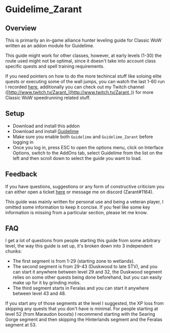# Guidelime_Zarant

## Overview
This is primarily an in-game alliance hunter leveling guide for Classic WoW written as an addon module for Guidelime. 

This guide might work for other classes, however, at early levels (1-30) the route used might not be optimal, since it doesn't take into account class specific quests and spell training requirements.

If you need pointers on how to do the more techincal stuff like soloing elite quests or executing some of the wall jumps, you can watch the last 1-60 run I recorded [here](https://www.youtube.com/watch?v=dbBITS39hsA&list=PLablGtn8YKUmwMYdqE-9xVCDZu0bQZ8eg),  additionally you can check out my Twitch channel ([http://www.twitch.tv/Zarant_](http://www.twitch.tv/Zarant_)) for more Classic WoW speedrunning related stuff.

## Setup
- Download and install this addon
- Download and install [Guidelime](https://www.curseforge.com/wow/addons/Guidelime)
- Make sure you enable both `Guidelime` and `Guidelime_Zarant` before logging in
- Once you log in, press ESC to open the options menu, click on Interface Options, switch to the AddOns tab, select Guidelime from the list on the left and then scroll down to select the guide you want to load.

## Feedback
If you have questions, suggestions or any form of constructive criticism you can either open a ticket [here](https://github.com/Zarant/Guidelime_Zarant/issues) or message me on discord (Zarant#1164).

This guide was mainly written for personal use and being a veteran player, I omitted some information to keep it concise. If you feel like some key information is missing from a particular section, please let me know. 

## FAQ

I get a lot of questions from people starting this guide from some arbitrary level, the way this guide is set up, it's broken down into 3 independent chunks:

* The first segment is from 1-29 (starting zone to wetlands).
* The second segment is from 29-43 (Duskwood to late STV), and you can start it anywhere between level 29 and 32, the Duskwood segment relies on some other quests being done beforehand, but you can easily make up for it by grinding mobs.
* The third segment starts in Feralas and you can start it anywhere between level 43 and 48.

If you start any of those segments at the level I suggested, the XP loss from skipping any quests that you don't have is minimal. For people starting at level 52 (from Maraudon boosts) I recommend starting with the Searing Gorge segment and then skipping the Hinterlands segment and the Feralas segment at 53.